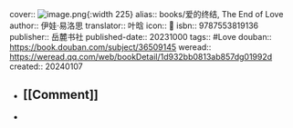 cover:: ![image.png](../assets/image_1704634347150_0.png){:width 225}
alias:: books/爱的终结, The End of Love
author:: 伊娃·易洛思
translator:: 叶晗
icon:: 📖
isbn:: 9787553819136
publisher:: 岳麓书社
published-date:: 20231000
tags:: #Love
douban:: https://book.douban.com/subject/36509145
weread:: https://weread.qq.com/web/bookDetail/1d932bb0813ab857dg01992d
created:: 20240107
- ## [[Comment]]
-